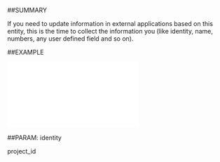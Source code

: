 

##SUMMARY

If you need to update information in external applications based on this entity, this is the time to collect the information you (like identity, name, numbers, any user defined field and so on).


##EXAMPLE

![](../../Examples/vbs/ClientScript.OnProjectBeforeDelete.vbs.txt)







##PARAM: identity

project_id



